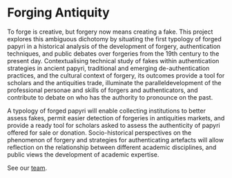 # Forging Antiquity

To forge is creative, but forgery now means creating a fake. This project explores this ambiguous dichotomy by situating the first typology of forged papyri in a historical analysis of the development of forgery, authentication techniques, and public debates over forgeries from the 19th century to the present day. Contextualising technical study of fakes within authentication strategies in ancient papyri, traditional and emerging de-authentication practices, and the cultural context of forgery, its outcomes provide a tool for scholars and the antiquities trade, illuminate the paralleldevelopment of the professional personae and skills of forgers and authenticators, and contribute to debate on who has the authority to pronounce on the past.

A typology of forged papyri will enable collecting institutions to better assess fakes, permit easier detection of forgeries in antiquities markets, and provide a ready tool for scholars asked to assess the authenticity of papyri offered for sale or donation. Socio-historical perspectives on the phenomenon of forgery and strategies for authenticating artefacts will allow reflection on the relationship between different academic disciplines, and public views the development of academic expertise.

See our [team](/team.html).